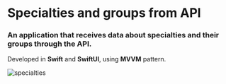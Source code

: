 # Specialties and groups from API
 
### An application that receives data about specialties and their groups through the API. 

Developed in **Swift** and **SwiftUI**, using **MVVM** pattern.

![specialties](https://user-images.githubusercontent.com/45512200/128395536-cdc78e9b-95cd-4601-8b8a-c95d824ef162.png)

